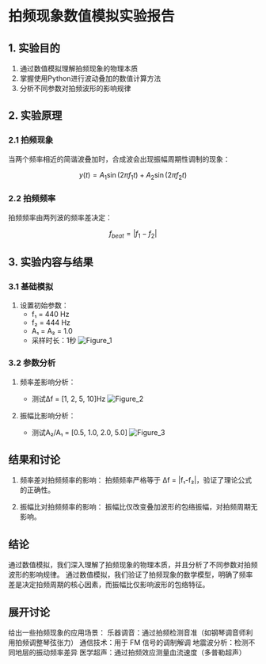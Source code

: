 # 拍频现象数值模拟实验报告

## 1. 实验目的
1. 通过数值模拟理解拍频现象的物理本质
2. 掌握使用Python进行波动叠加的数值计算方法
3. 分析不同参数对拍频波形的影响规律

## 2. 实验原理
### 2.1 拍频现象
当两个频率相近的简谐波叠加时，合成波会出现振幅周期性调制的现象：

$$
y(t) = A_1\sin(2\pi f_1 t) + A_2\sin(2\pi f_2 t)
$$

### 2.2 拍频频率
拍频频率由两列波的频率差决定：

$$
f_{beat} = |f_1 - f_2|
$$


## 3. 实验内容与结果

### 3.1 基础模拟
1. 设置初始参数：
   - f₁ = 440 Hz
   - f₂ = 444 Hz 
   - A₁ = A₂ = 1.0
   - 采样时长：1秒
![Figure_1](https://github.com/user-attachments/assets/fcf6e088-fe38-4d02-a7b8-db1e729fa56b)

### 3.2 参数分析
1. 频率差影响分析：
   
   - 测试Δf = [1, 2, 5, 10]Hz
![Figure_2](https://github.com/user-attachments/assets/9fe3be49-ff0e-4baf-9f3a-a9c36ba3383e)

2. 振幅比影响分析：
   
   - 测试A₂/A₁ = [0.5, 1.0, 2.0, 5.0]
![Figure_3](https://github.com/user-attachments/assets/076cb0d0-465b-4b88-8f2c-916aa947fe85)

## 结果和讨论
1. 频率差对拍频频率的影响：
   拍频频率严格等于 Δf = |f₁-f₂|，验证了理论公式的正确性。
  
2. 振幅比对拍频频率的影响：
   振幅比仅改变叠加波形的包络振幅，对拍频周期无影响。
## 结论
通过数值模拟，我们深入理解了拍频现象的物理本质，并且分析了不同参数对拍频波形的影响规律。
通过数值模拟，我们验证了拍频现象的数学模型，明确了频率差是决定拍频周期的核心因素，而振幅比仅影响波形的包络特征。

## 展开讨论
给出一些拍频现象的应用场景：
乐器调音：通过拍频检测音准（如钢琴调音师利用拍频调整琴弦张力）
通信技术：用于 FM 信号的调制解调
地震波分析：检测不同地层的振动频率差异
医学超声：通过拍频效应测量血流速度（多普勒超声）
